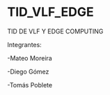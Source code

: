 # TID_VLF_EDGE
TID DE VLF Y EDGE COMPUTING

Integrantes:

-Mateo Moreira

-Diego Gómez

-Tomás Poblete

